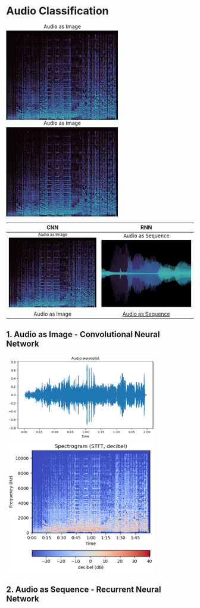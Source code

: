 # Audio Classification

<p float="left">
  <img src="media/thumbnail_spectrogram.png" width="300" />
  <img src="media/thumbnail_spectrogram.png" width="300" /> 
</p>


|CNN | RNN  | 
|:---:|:---:|
| <img src="media/thumbnail_spectrogram.png" width=300px> | <img src="media/thumbnail_waveplot.png" width=300px> |
| Audio as Image | [Audio as Sequence](#audio-as-sequence-rnn) |


## 1. Audio as Image - Convolutional Neural Network


 <img src="media/waveplot.png" width=400px> 
 
 <img src="media/spectrogram.png" width=400px> 

## 2. Audio as Sequence - Recurrent Neural Network
